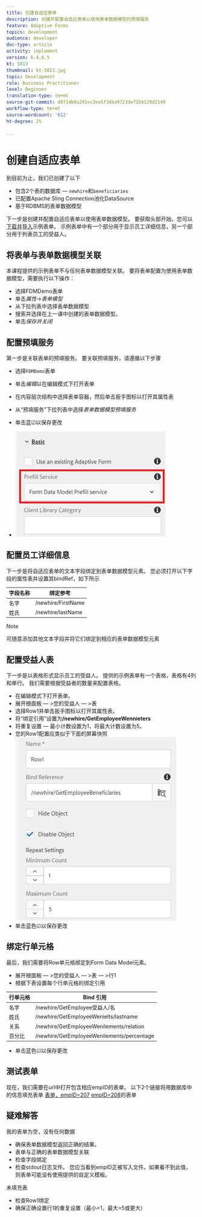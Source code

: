 ```yaml
---
title: 创建自适应表单
description: 创建并配置自适应表单以使用表单数据模型的预填服务
feature: Adaptive Forms
topics: development
audience: developer
doc-type: article
activity: implement
version: 6.4,6.5
kt: 5813
thumbnail: kt-5813.jpg
topic: Development
role: Business Practitioner
level: Beginner
translation-type: tm+mt
source-git-commit: d9714b9a291ec3ee5f3dba9723de72bb120d2149
workflow-type: tm+mt
source-wordcount: '612'
ht-degree: 2%

---
```



# 创建自适应表单

到目前为止，我们已创建了以下

* 包含2个表的数据库 — `newhire`和`beneficiaries`
* 已配置Apache Sling Connection池化DataSource
* 基于RDBMS的表单数据模型

下一步是创建并配置自适应表单以使用表单数据模型。  要获取头部开始，您可以[下载并导入](assets/fdm-demo-af.zip)示例表单。 示例表单中有一个部分用于显示员工详细信息，另一个部分用于列表员工的受益人。

## 将表单与表单数据模型关联

本课程提供的示例表单不与任何表单数据模型关联。 要将表单配置为使用表单数据模型，需要执行以下操作：

* 选择FDMDemo表单
* 单击&#x200B;_属性_->_表单模型_
* 从下拉列表中选择表单数据模型
* 搜索并选择在上一课中创建的表单数据模型。
* 单击&#x200B;_保存并关闭_

## 配置预填服务

第一步是关联表单的预填服务。 要关联预填服务，请遵循以下步骤

* 选择`FDMDemo`表单
* 单击&#x200B;_编辑_&#x200B;以在编辑模式下打开表单
* 在内容层次结构中选择表单容器，然后单击扳手图标以打开其属性表
* 从“预填服务”下拉列表中选择&#x200B;_表单数据模型预填服务_
* 单击蓝☑以保存更改

* ![预填服务](assets/fdm-prefill.png)

## 配置员工详细信息

下一步是将自适应表单的文本字段绑定到表单数据模型元素。 您必须打开以下字段的属性表并设置其bindRef，如下所示


| 字段名称 | 绑定参考 |
|------------|--------------------|
| 名字 | /newhire/FirstName |
| 姓氏 | /newhire/lastName |

>[!NOTE]
>
>可随意添加其他文本字段并将它们绑定到相应的表单数据模型元素

## 配置受益人表

下一步是以表格形式显示员工的受益人。 提供的示例表单有一个表格，表格有4列和单行。 我们需要根据受益者的数量来配置表格。

* 在编辑模式下打开表单。
* 展开根面板 — >您的受益人 — >表
* 选择Row1并单击扳手图标以打开其属性表。
* 将“绑定引用”设置为&#x200B;**/newhire/GetEmployeeWennieters**
* 将重复设置 — 最小计数设置为1，将最大计数设置为5。
* 您的Row1配置应类似于下面的屏幕快照
   ![行配置](assets/configure-row.PNG)
* 单击蓝色☑以保存更改

## 绑定行单元格

最后，我们需要将Row单元格绑定到Form Data Model元素。

* 展开根面板 — >您的受益人 — >表 — >行1
* 根据下表设置每个行单元格的绑定引用

| 行单元格 | Bind 引用 |
|------------|----------------------------------------------|
| 名字 | /newhire/GetEmployee受益人/名 |
| 姓氏 | /newhire/GetEmployeeWenielts/lastname |
| 关系 | /newhire/GetEmployeeWenilements/relation |
| 百分比 | /newhire/GetEmployeeWenilements/percentage |

* 单击蓝色☑以保存更改

## 测试表单

现在，我们需要在url中打开包含相应empID的表单。 以下2个链接将用数据库中的信息填充表单
[表单，empID=207](http://localhost:4502/content/dam/formsanddocuments/fdmdemo/jcr:content?wcmmode=disabled&amp;empID=207)
[empID=208](http://localhost:4502/content/dam/formsanddocuments/fdmdemo/jcr:content?wcmmode=disabled&amp;empID=208)的表单

## 疑难解答

我的表单为空，没有任何数据

* 确保表单数据模型返回正确的结果。
* 表单与正确的表单数据模型关联
* 检查字段绑定
* 检查stdout日志文件。 您应当看到empID正被写入文件。如果看不到此值，则表单可能没有使用提供的自定义模板。

未填充表

* 检查Row1绑定
* 确保正确设置行1的重复设置（最小=1，最大=5或更大）

